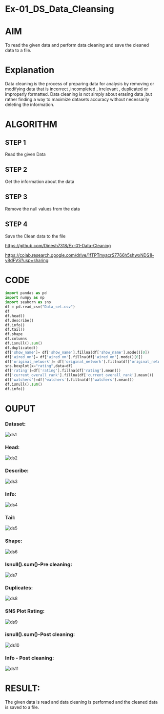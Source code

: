 # Ex-01_DS_Data_Cleansing
# AIM
To read the given data and perform data cleaning and save the cleaned data to a file.

# Explanation
Data cleaning is the process of preparing data for analysis by removing or modifying data that is incorrect ,incompleted , irrelevant , duplicated or improperly formatted. Data cleaning is not simply about erasing data ,but rather finding a way to maximize datasets accuracy without necessarily deleting the information.

# ALGORITHM
## STEP 1
Read the given Data

## STEP 2
Get the information about the data

## STEP 3
Remove the null values from the data

## STEP 4
Save the Clean data to the file

https://github.com/Dinesh7318/Ex-01-Data-Cleaning

https://colab.research.google.com/drive/1fTPTmyacrS7766h5shwxNDS1l-v8dFVS?usp=sharing
# CODE
```py
import pandas as pd
import numpy as np
import seaborn as sns
df = pd.read_csv("Data_set.csv")
df
df.head()
df.describe()
df.info()
df.tail()
df.shape
df.columns
df.isnull().sum()
df.duplicated()
df['show_name']= df['show_name'].fillna(df['show_name'].mode()[0])
df['aired_on']= df['aired_on'].fillna(df['aired_on'].mode()[0])
df['original_network']= df['original_network'].fillna(df['original_network'].mode()[0])
sns.boxplot(x="rating",data=df)
df['rating']=df['rating'].fillna(df['rating'].mean())
df['current_overall_rank'].fillna(df['current_overall_rank'].mean())
df['watchers']=df['watchers'].fillna(df['watchers'].mean())
df.isnull().sum()
df.info()
```
# OUPUT
### Dataset:
![ds1](https://user-images.githubusercontent.com/93427254/189977182-f0a05305-4ed3-43bf-aed6-893194ea0aef.png)

### Head:
![ds2](https://user-images.githubusercontent.com/93427254/189977238-5458362e-109b-45b8-99f6-487b98ba3722.png)

### Describe:
![ds3](https://user-images.githubusercontent.com/93427254/189977232-5139f6ad-663d-4b95-831b-b95ad888c5be.png)

### Info:
![ds4](https://user-images.githubusercontent.com/93427254/189977228-40d02e24-22a7-4fa5-96e4-c26077bbb5d2.png)

### Tail:
![ds5](https://user-images.githubusercontent.com/93427254/189977225-6276307e-bacd-470e-9fb1-c50b974611e8.png)

### Shape:
![ds6](https://user-images.githubusercontent.com/93427254/189977222-545bb6b9-9dc9-4c2c-9fbd-f52f45579540.png)

### Isnull().sum()-Pre cleaning:
![ds7](https://user-images.githubusercontent.com/93427254/189977215-66ad1501-55ac-4cc5-a7e0-3f06ed1a0415.png)

### Duplicates:
![ds8](https://user-images.githubusercontent.com/93427254/189977211-4b5e629a-27ef-4605-930f-88eb6ff6f35f.png)

### SNS Plot Rating:
![ds9](https://user-images.githubusercontent.com/93427254/189977206-0910c310-3878-4476-ac77-6356f72fb93c.png)

### isnull().sum()-Post cleaning:
![ds10](https://user-images.githubusercontent.com/93427254/189977201-cc8cdd99-88a4-4e9e-a647-f197fab4bc70.png)

### Info - Post cleaning:
![ds11](https://user-images.githubusercontent.com/93427254/189977196-c8bf1c8d-6f86-4371-b713-1d8c297f60fa.png)

# RESULT:
The given data is read and data cleaning is performed and the cleaned data is saved to a file.
